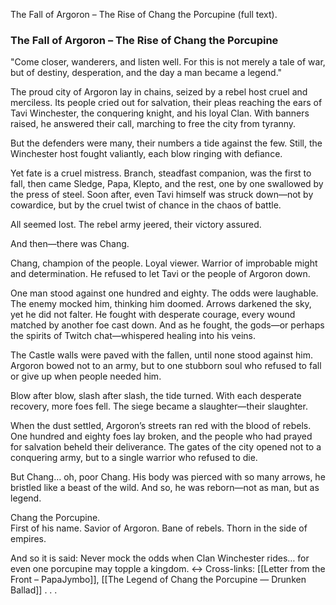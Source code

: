 The Fall of Argoron – The Rise of Chang the Porcupine (full text).

### The Fall of Argoron – The Rise of Chang the Porcupine

"Come closer, wanderers, and listen well. For this is not merely a tale of war, but of destiny, desperation, and the day a man became a legend."

The proud city of Argoron lay in chains, seized by a rebel host cruel and merciless. Its people cried out for salvation, their pleas reaching the ears of Tavi Winchester, the conquering knight, and his loyal Clan. With banners raised, he answered their call, marching to free the city from tyranny.

But the defenders were many, their numbers a tide against the few. Still, the Winchester host fought valiantly, each blow ringing with defiance.

Yet fate is a cruel mistress. Branch, steadfast companion, was the first to fall, then came Sledge, Papa, Klepto, and the rest, one by one swallowed by the press of steel. Soon after, even Tavi himself was struck down—not by cowardice, but by the cruel twist of chance in the chaos of battle.

All seemed lost. The rebel army jeered, their victory assured.

And then—there was Chang.

Chang, champion of the people. Loyal viewer. Warrior of improbable might and determination. He refused to let Tavi or the people of Argoron down.

One man stood against one hundred and eighty. The odds were laughable. The enemy mocked him, thinking him doomed. Arrows darkened the sky, yet he did not falter. He fought with desperate courage, every wound matched by another foe cast down. And as he fought, the gods—or perhaps the spirits of Twitch chat—whispered healing into his veins.

The Castle walls were paved with the fallen, until none stood against him. Argoron bowed not to an army, but to one stubborn soul who refused to fall or give up when people needed him.

Blow after blow, slash after slash, the tide turned. With each desperate recovery, more foes fell. The siege became a slaughter—their slaughter.

When the dust settled, Argoron’s streets ran red with the blood of rebels. One hundred and eighty foes lay broken, and the people who had prayed for salvation beheld their deliverance. The gates of the city opened not to a conquering army, but to a single warrior who refused to die.

But Chang… oh, poor Chang. His body was pierced with so many arrows, he bristled like a beast of the wild. And so, he was reborn—not as man, but as legend.

Chang the Porcupine.  
First of his name. Savior of Argoron. Bane of rebels. Thorn in the side of empires.

And so it is said: Never mock the odds when Clan Winchester rides… for even one porcupine may topple a kingdom.
↔ Cross-links: [[Letter from the Front – PapaJymbo]], [[The Legend of Chang the Porcupine — Drunken Ballad]]
.
.
.
